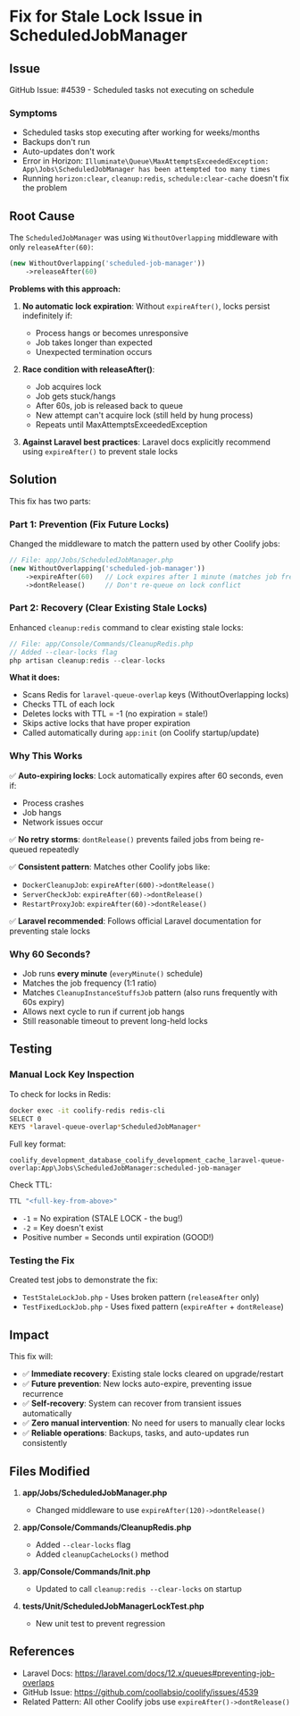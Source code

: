 # Fix for Stale Lock Issue in ScheduledJobManager

## Issue
GitHub Issue: #4539 - Scheduled tasks not executing on schedule

### Symptoms
- Scheduled tasks stop executing after working for weeks/months
- Backups don't run
- Auto-updates don't work
- Error in Horizon: `Illuminate\Queue\MaxAttemptsExceededException: App\Jobs\ScheduledJobManager has been attempted too many times`
- Running `horizon:clear`, `cleanup:redis`, `schedule:clear-cache` doesn't fix the problem

## Root Cause

The `ScheduledJobManager` was using `WithoutOverlapping` middleware with only `releaseAfter(60)`:

```php
(new WithoutOverlapping('scheduled-job-manager'))
    ->releaseAfter(60)
```

**Problems with this approach:**

1. **No automatic lock expiration**: Without `expireAfter()`, locks persist indefinitely if:
   - Process hangs or becomes unresponsive
   - Job takes longer than expected
   - Unexpected termination occurs

2. **Race condition with releaseAfter()**:
   - Job acquires lock
   - Job gets stuck/hangs
   - After 60s, job is released back to queue
   - New attempt can't acquire lock (still held by hung process)
   - Repeats until MaxAttemptsExceededException

3. **Against Laravel best practices**: Laravel docs explicitly recommend using `expireAfter()` to prevent stale locks

## Solution

This fix has two parts:

### Part 1: Prevention (Fix Future Locks)

Changed the middleware to match the pattern used by other Coolify jobs:

```php
// File: app/Jobs/ScheduledJobManager.php
(new WithoutOverlapping('scheduled-job-manager'))
    ->expireAfter(60)   // Lock expires after 1 minute (matches job frequency)
    ->dontRelease()     // Don't re-queue on lock conflict
```

### Part 2: Recovery (Clear Existing Stale Locks)

Enhanced `cleanup:redis` command to clear existing stale locks:

```php
// File: app/Console/Commands/CleanupRedis.php
// Added --clear-locks flag
php artisan cleanup:redis --clear-locks
```

**What it does:**
- Scans Redis for `laravel-queue-overlap` keys (WithoutOverlapping locks)
- Checks TTL of each lock
- Deletes locks with TTL = -1 (no expiration = stale!)
- Skips active locks that have proper expiration
- Called automatically during `app:init` (on Coolify startup/update)

### Why This Works

✅ **Auto-expiring locks**: Lock automatically expires after 60 seconds, even if:
   - Process crashes
   - Job hangs
   - Network issues occur

✅ **No retry storms**: `dontRelease()` prevents failed jobs from being re-queued repeatedly

✅ **Consistent pattern**: Matches other Coolify jobs like:
   - `DockerCleanupJob`: `expireAfter(600)->dontRelease()`
   - `ServerCheckJob`: `expireAfter(60)->dontRelease()`
   - `RestartProxyJob`: `expireAfter(60)->dontRelease()`

✅ **Laravel recommended**: Follows official Laravel documentation for preventing stale locks

### Why 60 Seconds?

- Job runs **every minute** (`everyMinute()` schedule)
- Matches the job frequency (1:1 ratio)
- Matches `CleanupInstanceStuffsJob` pattern (also runs frequently with 60s expiry)
- Allows next cycle to run if current job hangs
- Still reasonable timeout to prevent long-held locks

## Testing

### Manual Lock Key Inspection

To check for locks in Redis:

```bash
docker exec -it coolify-redis redis-cli
SELECT 0
KEYS *laravel-queue-overlap*ScheduledJobManager*
```

Full key format:
```
coolify_development_database_coolify_development_cache_laravel-queue-overlap:App\Jobs\ScheduledJobManager:scheduled-job-manager
```

Check TTL:
```bash
TTL "<full-key-from-above>"
```

- `-1` = No expiration (STALE LOCK - the bug!)
- `-2` = Key doesn't exist
- Positive number = Seconds until expiration (GOOD!)

### Testing the Fix

Created test jobs to demonstrate the fix:
- `TestStaleLockJob.php` - Uses broken pattern (`releaseAfter` only)
- `TestFixedLockJob.php` - Uses fixed pattern (`expireAfter` + `dontRelease`)

## Impact

This fix will:
- ✅ **Immediate recovery**: Existing stale locks cleared on upgrade/restart
- ✅ **Future prevention**: New locks auto-expire, preventing issue recurrence
- ✅ **Self-recovery**: System can recover from transient issues automatically
- ✅ **Zero manual intervention**: No need for users to manually clear locks
- ✅ **Reliable operations**: Backups, tasks, and auto-updates run consistently

## Files Modified

1. **app/Jobs/ScheduledJobManager.php**
   - Changed middleware to use `expireAfter(120)->dontRelease()`

2. **app/Console/Commands/CleanupRedis.php**
   - Added `--clear-locks` flag
   - Added `cleanupCacheLocks()` method

3. **app/Console/Commands/Init.php**
   - Updated to call `cleanup:redis --clear-locks` on startup

4. **tests/Unit/ScheduledJobManagerLockTest.php**
   - New unit test to prevent regression

## References

- Laravel Docs: https://laravel.com/docs/12.x/queues#preventing-job-overlaps
- GitHub Issue: https://github.com/coollabsio/coolify/issues/4539
- Related Pattern: All other Coolify jobs use `expireAfter()->dontRelease()`

